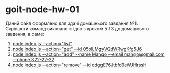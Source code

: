 # goit-node-hw-01
Даний файл оформлено для здачі домашнього завдання №1.  
Скріншоти команд виконано згідно з кроком 5 ТЗ до домашнього завдання, а саме:  

1. [node index.js --action="list"](https://monosnap.com/file/NK4BF6djzPcMSkscKOn0iVip4Frr0v)
2. [node index.js --action="get" --id 05olLMgyVQdWRwgKfg5J6](https://monosnap.com/file/ZD96VtqjT9bxkhMnN8P1QykO1sQ13P)
3. [node index.js --action="add" --name Mango --email mango@gmail.com --phone 322-22-22](https://monosnap.com/file/duIAI7jEcGTYqBdtxAZeUyVjpxx61W)
4. [node index.js --action="remove" --id qdggE76Jtbfd9eWJHrssH](https://monosnap.com/file/CVlRf8Fp9glcYvDh7OqbXaAfeF2WO6)
